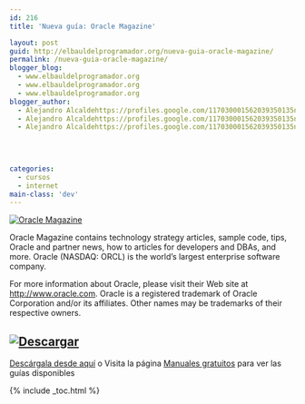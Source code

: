 ```yaml
---
id: 216
title: 'Nueva guía: Oracle Magazine'

layout: post
guid: http://elbauldelprogramador.org/nueva-guia-oracle-magazine/
permalink: /nueva-guia-oracle-magazine/
blogger_blog:
  - www.elbauldelprogramador.org
  - www.elbauldelprogramador.org
  - www.elbauldelprogramador.org
blogger_author:
  - Alejandro Alcaldehttps://profiles.google.com/117030001562039350135noreply@blogger.com
  - Alejandro Alcaldehttps://profiles.google.com/117030001562039350135noreply@blogger.com
  - Alejandro Alcaldehttps://profiles.google.com/117030001562039350135noreply@blogger.com

  
  
  
categories:
  - cursos
  - internet
main-class: 'dev'
---
```

[![Oracle Magazine][1]][2]

Oracle Magazine contains technology strategy articles, sample code, tips, Oracle and partner news, how to articles for developers and DBAs, and more. Oracle (NASDAQ: ORCL) is the world&#8217;s largest enterprise software company. 

For more information about Oracle, please visit their Web site at http://www.oracle.com. Oracle is a registered trademark of Oracle Corporation and/or its affiliates. Other names may be trademarks of their respective owners.

  
<!--ad-->

## [![Descargar][3]][2]

<a target="_blank" href="http://elbauldelprogramador.tradepub.com/free/orm/prgm.cgi">Descárgala desde aquí</a> o Visita la página [Manuales gratuitos][4] para ver las guías disponibles



 [1]: http://img.tradepub.com/free/orm/assets/img/ormc.gif "Oracle Magazine"
 [2]: http://elbauldelprogramador.tradepub.com/c/pubRD.mpl?sr=oc&_t=oc:&pc=orm/prgm.cgi
 [3]: http://lh5.googleusercontent.com/-3xNROQvUyLw/Tez0xVWLW1I/AAAAAAAAAkc/3Gx7eUaLwxU/s288/descargar.png
 [4]: http://bashyc.blogspot.com/p/guias-gratuitas.html

{% include _toc.html %}
